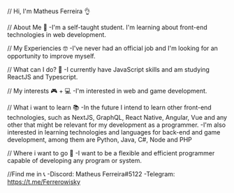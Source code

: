 // Hi, I'm Matheus Ferreira 👌

// About Me 👀
-I'm a self-taught student. I'm learning about front-end technologies in web development.

// My Experiencies 🤓
-I've never had an official job and I'm looking for an opportunity to improve myself.

// What can I do? 🔨
-I currently have JavaScript skills and am studying ReactJS and Typescript.

// My interests 🎮 + 💻
-I'm interested in web and game development.

// What i want to learn 📚
-In the future I intend to learn other front-end technologies, such as NextJS, GraphQL, React Native, Angular, 
 Vue and any other that might be relevant for my development as a programmer.
-I'm also interested in learning technologies and languages for back-end and game development, among them are Python, Java, C#, Node and PHP

// Where i want to go 💼
-I want to be a flexible and efficient programmer capable of developing any program or system.

//Find me in 📞
-Discord: Matheus Ferreira#5122
-Telegram: https://t.me/Ferrerowisky
